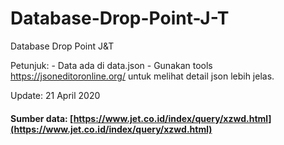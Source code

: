 # Database-Drop-Point-J-T
Database Drop Point J&amp;T 

Petunjuk:
    - Data ada di data.json
    - Gunakan tools https://jsoneditoronline.org/ untuk melihat detail json lebih jelas.

Update: 21 April 2020

#### Sumber data: [https://www.jet.co.id/index/query/xzwd.html](https://www.jet.co.id/index/query/xzwd.html)